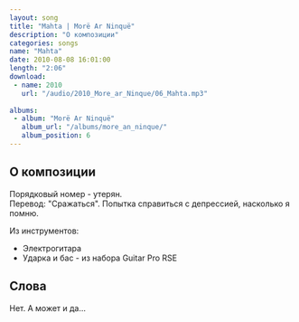 ```yaml
---
layout: song
title: "Mahta | Morë Ar Ninquë"
description: "О композиции"
categories: songs
name: "Mahta"
date: 2010-08-08 16:01:00
length: "2:06"
download:
 - name: 2010
   url: "/audio/2010_More_ar_Ninque/06_Mahta.mp3"
   
albums:
 - album: "Morë Ar Ninquë"
   album_url: "/albums/more_an_ninque/"
   album_position: 6
---
```



## О композиции

Порядковый номер - утерян.  
Перевод: "Сражаться". Попытка справиться с депрессией, насколько я помню.  

Из инструментов:
- Электрогитара
- Ударка и бас - из набора Guitar Pro RSE
  
## Слова

Нет. А может и да...  